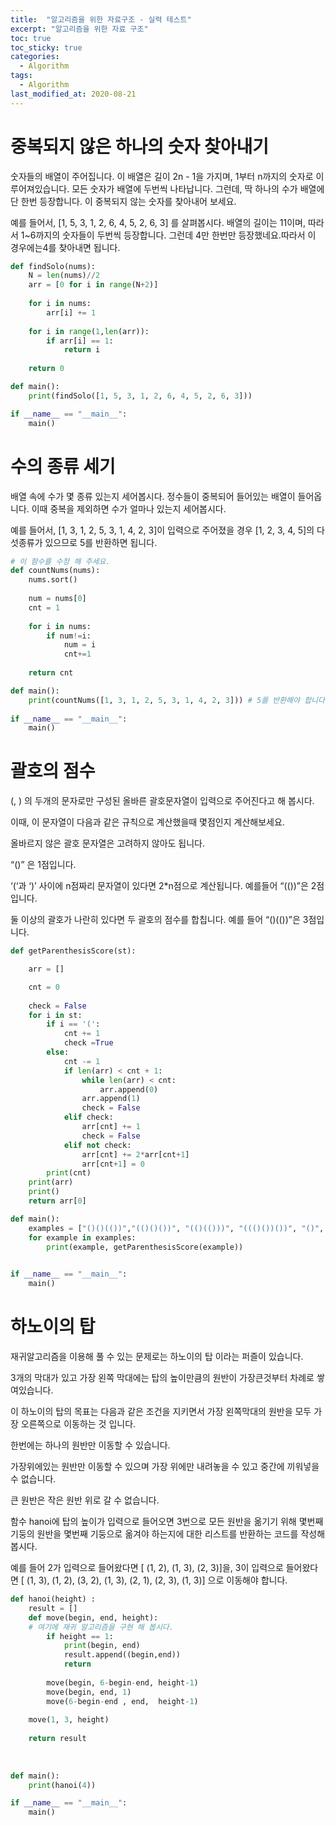 ```yaml
---
title:  "알고리즘을 위한 자료구조 - 실력 테스트"
excerpt: "알고리즘을 위한 자료 구조"
toc: true
toc_sticky: true
categories:
  - Algorithm
tags:
  - Algorithm
last_modified_at: 2020-08-21
---
```


# 중복되지 않은 하나의 숫자 찾아내기

숫자들의 배열이 주어집니다. 이 배열은 길이 2n - 1을 가지며, 1부터 n까지의 숫자로 이루어져있습니다.
모든 숫자가 배열에 두번씩 나타납니다. 그런데, 딱 하나의 수가 배열에 단 한번 등장합니다.
이 중복되지 않는 숫자를 찾아내어 보세요.
  
예를 들어서, [1, 5, 3, 1, 2, 6, 4, 5, 2, 6, 3] 를 살펴봅시다. 배열의 길이는 11이며, 따라서 1~6까지의 숫자들이 두번씩 등장합니다. 그런데 4만 한번만 등장했네요.따라서 이 경우에는4를 찾아내면 됩니다.

```python
def findSolo(nums):
    N = len(nums)//2
    arr = [0 for i in range(N+2)]
    
    for i in nums:
        arr[i] += 1
    
    for i in range(1,len(arr)):
        if arr[i] == 1:
            return i
    
    return 0

def main():
	print(findSolo([1, 5, 3, 1, 2, 6, 4, 5, 2, 6, 3]))

if __name__ == "__main__":
    main()
```

# 수의 종류 세기

배열 속에 수가 몇 종류 있는지 세어봅시다. 정수들이 중복되어 들어있는 배열이 들어옵니다. 이때 중복을 제외하면 수가 얼마나 있는지 세어봅시다.
  
예를 들어서, [1, 3, 1, 2, 5, 3, 1, 4, 2, 3]이 입력으로 주어졌을 경우 [1, 2, 3, 4, 5]의 다섯종류가 있으므로 5를 반환하면 됩니다.

```python
# 이 함수를 수정 해 주세요.
def countNums(nums):
    nums.sort()
    
    num = nums[0]
    cnt = 1
    
    for i in nums:
        if num!=i:
            num = i
            cnt+=1
    
    return cnt

def main():
    print(countNums([1, 3, 1, 2, 5, 3, 1, 4, 2, 3])) # 5를 반환해야 합니다.
    
if __name__ == "__main__":
    main()
```

# 괄호의 점수

(, ) 의 두개의 문자로만 구성된 올바른 괄호문자열이 입력으로 주어진다고 해 봅시다.
  
이때, 이 문자열이 다음과 같은 규칙으로 계산했을때 몇점인지 계산해보세요.
  
올바르지 않은 괄호 문자열은 고려하지 않아도 됩니다.
  
“()” 은 1점입니다.
  
‘(‘과 ‘)’ 사이에 n점짜리 문자열이 있다면 2*n점으로 계산됩니다. 예를들어 “(())”은 2점입니다.
  
둘 이상의 괄호가 나란히 있다면 두 괄호의 점수를 합칩니다. 예를 들어 “()(())”은 3점입니다.

```python
def getParenthesisScore(st):

    arr = []

    cnt = 0
    
    check = False
    for i in st:
        if i == '(':
            cnt += 1
            check =True
        else:
            cnt -= 1
            if len(arr) < cnt + 1:
                while len(arr) < cnt:
                    arr.append(0)
                arr.append(1)
                check = False
            elif check:
                arr[cnt] += 1
                check = False
            elif not check:
                arr[cnt] += 2*arr[cnt+1]
                arr[cnt+1] = 0
        print(cnt)
    print(arr)
    print()
    return arr[0]

def main():
    examples = ["()()(())","(()()())", "(()(()))", "((()())())", "()", "((()))()"] # 4, 6, 10, 1, 5 점이 나와야 합니다.
    for example in examples:
        print(example, getParenthesisScore(example))

    
if __name__ == "__main__":
    main()
```

# 하노이의 탑

재귀알고리즘을 이용해 풀 수 있는 문제로는 하노이의 탑 이라는 퍼즐이 있습니다.
  
3개의 막대가 있고 가장 왼쪽 막대에는 탑의 높이만큼의 원반이 가장큰것부터 차례로 쌓여있습니다.
  
이 하노이의 탑의 목표는 다음과 같은 조건을 지키면서 가장 왼쪽막대의 원반을 모두 가장 오른쪽으로 이동하는 것 입니다.
  
한번에는 하나의 원반만 이동할 수 있습니다.
  
가장위에있는 원반만 이동할 수 있으며 가장 위에만 내려놓을 수 있고 중간에 끼워넣을 수 없습니다.
  
큰 원반은 작은 원반 위로 갈 수 없습니다.
  
함수 hanoi에 탑의 높이가 입력으로 들어오면 3번으로 모든 원반을 옮기기 위해 몇번째 기둥의 원반을 몇번째 기둥으로 옮겨야 하는지에 대한 리스트를 반환하는 코드를 작성해 봅시다.
  
예를 들어 2가 입력으로 들어왔다면
[ (1, 2), (1, 3), (2, 3)]을, 3이 입력으로 들어왔다면 [ (1, 3), (1, 2), (3, 2), (1, 3), (2, 1), (2, 3), (1, 3)] 으로 이동해야 합니다.

```python
def hanoi(height) :
    result = []
    def move(begin, end, height):
    # 여기에 재귀 알고리즘을 구현 해 봅시다.
        if height == 1:
            print(begin, end)
            result.append((begin,end))
            return
        
        move(begin, 6-begin-end, height-1)
        move(begin, end, 1)
        move(6-begin-end , end,  height-1)
        
    move(1, 3, height)
    
    return result
    
    
        
def main():
    print(hanoi(4))

if __name__ == "__main__":
    main()
```
